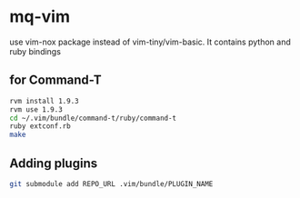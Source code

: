 mq-vim
======

use vim-nox package instead of vim-tiny/vim-basic. It contains python and ruby bindings

for Command-T
-------------
```bash
rvm install 1.9.3
rvm use 1.9.3
cd ~/.vim/bundle/command-t/ruby/command-t
ruby extconf.rb
make
```

Adding plugins
--------------
```bash
git submodule add REPO_URL .vim/bundle/PLUGIN_NAME
```
